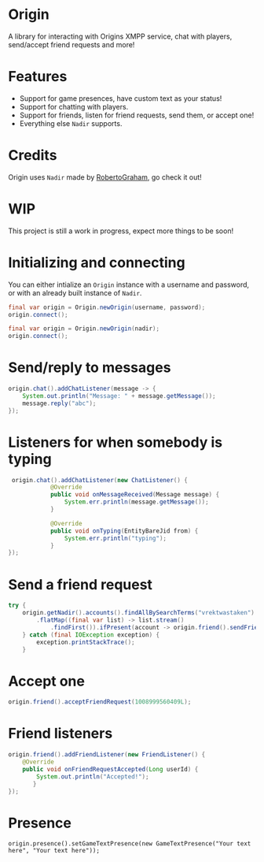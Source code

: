 # Origin
A library for interacting with Origins XMPP service, chat with players, send/accept friend requests and more!

# Features
- Support for game presences, have custom text as your status!
- Support for chatting with players.
- Support for friends, listen for friend requests, send them, or accept one!
- Everything else `Nadir` supports.

# Credits
Origin uses `Nadir` made by [RobertoGraham](https://github.com/RobertoGraham/nadir), go check it out!

# WIP
This project is still a work in progress, expect more things to be soon!

# Initializing and connecting
You can either intialize an `Origin` instance with a username and password, or with an already built instance of `Nadir`.

```java
final var origin = Origin.newOrigin(username, password);
origin.connect();
```

```java
final var origin = Origin.newOrigin(nadir);
origin.connect();
```

# Send/reply to messages
```java
origin.chat().addChatListener(message -> {
    System.out.println("Message: " + message.getMessage());
    message.reply("abc");
});
```

# Listeners for when somebody is typing
```java
 origin.chat().addChatListener(new ChatListener() {
            @Override
            public void onMessageReceived(Message message) {
                System.err.println(message.getMessage());
            }

            @Override
            public void onTyping(EntityBareJid from) {
                System.err.println("typing");
            }
});
```

# Send a friend request
```java
try {
    origin.getNadir().accounts().findAllBySearchTerms("vrektwastaken")
        .flatMap((final var list) -> list.stream()
            .findFirst()).ifPresent(account -> origin.friend().sendFriendRequest(account.userId()));
    } catch (final IOException exception) {
        exception.printStackTrace();
    }
```

# Accept one
```java
origin.friend().acceptFriendRequest(1008999560409L);
```

# Friend listeners
```java
origin.friend().addFriendListener(new FriendListener() {
    @Override
    public void onFriendRequestAccepted(Long userId) {
        System.out.println("Accepted!");
       }
});
```

# Presence
```
origin.presence().setGameTextPresence(new GameTextPresence("Your text here", "Your text here"));
```
